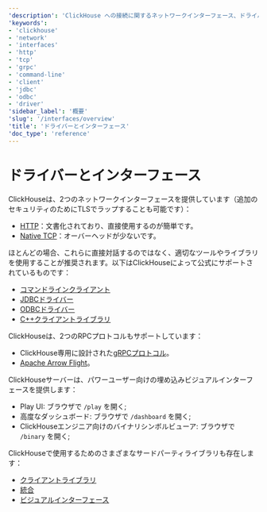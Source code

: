 ```yaml
---
'description': 'ClickHouse への接続に関するネットワークインターフェース、ドライバー、およびツールの概要'
'keywords':
- 'clickhouse'
- 'network'
- 'interfaces'
- 'http'
- 'tcp'
- 'grpc'
- 'command-line'
- 'client'
- 'jdbc'
- 'odbc'
- 'driver'
'sidebar_label': '概要'
'slug': '/interfaces/overview'
'title': 'ドライバーとインターフェース'
'doc_type': 'reference'
---
```



# ドライバーとインターフェース

ClickHouseは、2つのネットワークインターフェースを提供しています（追加のセキュリティのためにTLSでラップすることも可能です）：

- [HTTP](http.md)：文書化されており、直接使用するのが簡単です。
- [Native TCP](../interfaces/tcp.md)：オーバーヘッドが少ないです。

ほとんどの場合、これらに直接対話するのではなく、適切なツールやライブラリを使用することが推奨されます。以下はClickHouseによって公式にサポートされているものです：

- [コマンドラインクライアント](../interfaces/cli.md)
- [JDBCドライバー](../interfaces/jdbc.md)
- [ODBCドライバー](../interfaces/odbc.md)
- [C++クライアントライブラリ](../interfaces/cpp.md)

ClickHouseは、2つのRPCプロトコルもサポートしています：
- ClickHouse専用に設計された[gRPCプロトコル](grpc.md)。
- [Apache Arrow Flight](arrowflight.md)。

ClickHouseサーバーは、パワーユーザー向けの埋め込みビジュアルインターフェースを提供します：

- Play UI: ブラウザで `/play` を開く;
- 高度なダッシュボード: ブラウザで `/dashboard` を開く;
- ClickHouseエンジニア向けのバイナリシンボルビューア: ブラウザで `/binary` を開く;

ClickHouseで使用するためのさまざまなサードパーティライブラリも存在します：

- [クライアントライブラリ](../interfaces/third-party/client-libraries.md)
- [統合](../interfaces/third-party/integrations.md)
- [ビジュアルインターフェース](../interfaces/third-party/gui.md)
